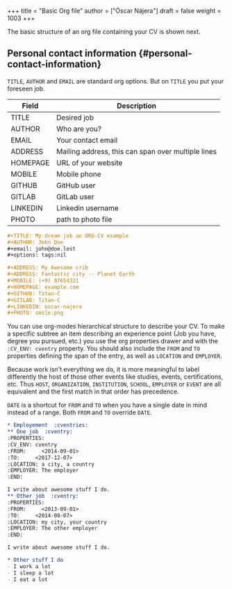 +++
title = "Basic Org file"
author = ["Óscar Nájera"]
draft = false
weight = 1003
+++

The basic structure of an org file containing your CV is shown next.


## Personal contact information {#personal-contact-information}

`TITLE`, `AUTHOR` and `EMAIL` are standard org options. But on `TITLE` you
put your foreseen job.

<div class="ox-hugo-table table table-striped">

| Field    | Description                                        |
|----------|----------------------------------------------------|
| TITLE    | Desired job                                        |
| AUTHOR   | Who are you?                                       |
| EMAIL    | Your contact email                                 |
| ADDRESS  | Mailing address, this can span over multiple lines |
| HOMEPAGE | URL of your website                                |
| MOBILE   | Mobile phone                                       |
| GITHUB   | GitHub user                                        |
| GITLAB   | GitLab user                                        |
| LINKEDIN | Linkedin username                                  |
| PHOTO    | path to photo file                                 |

</div>

```org
#+TITLE: My dream job an ORG-CV example
#+AUTHOR: John Doe
#+email: john@doe.lost
#+options: tags:nil

#+ADDRESS: My Awesome crib
#+ADDRESS: Fantastic city -- Planet Earth
#+MOBILE: (+9) 87654321
#+HOMEPAGE: example.com
#+GITHUB: Titan-C
#+GITLAB: Titan-C
#+LINKEDIN: oscar-najera
#+PHOTO: smile.png
```

You can use org-modes hierarchical structure to describe your CV. To make a
specific subtree an item describing an experience point (Job you have, degree
you pursued, etc.) you use the org properties drawer and with the `:CV_ENV:
cventry` property. You should also include the `FROM` and `TO` properties
defining the span of the entry, as well as `LOCATION` and `EMPLOYER`.

Because work isn't everything we do, it is more meaningful to label differently
the host of those other events like studies, events, certifications, etc.  Thus
`HOST`, `ORGANIZATION`, `INSTITUTION`, `SCHOOL`, `EMPLOYER` or `EVENT`  are all
equivalent and the first match in that order has precedence.

`DATE` is a shortcut for `FROM` and `TO` when you have a single date in mind
instead of a range. Both `FROM` and `TO` override `DATE`.

```org
* Employement  :cventries:
** One job  :cventry:
:PROPERTIES:
:CV_ENV: cventry
:FROM:     <2014-09-01>
:TO:     <2017-12-07>
:LOCATION: a city, a country
:EMPLOYER: The employer
:END:

I write about awesome stuff I do.
** Other job  :cventry:
:PROPERTIES:
:FROM:     <2013-09-01>
:TO:     <2014-08-07>
:LOCATION: my city, your country
:EMPLOYER: The other employer
:END:

I write about awesome stuff I do.

* Other stuff I do
- I work a lot
- I sleep a lot
- I eat a lot
```

